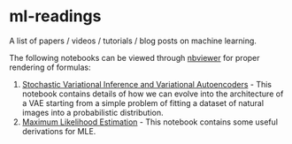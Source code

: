 # ml-readings
A list of papers / videos / tutorials / blog posts on machine learning.

The following notebooks can be viewed through [nbviewer](https://nbviewer.jupyter.org) for proper rendering of formulas:

1. [Stochastic Variational Inference and Variational Autoencoders](https://nbviewer.jupyter.org/github/debasishg/ml-readings/blob/master/StochasticVIAndVAE.ipynb?flush_cache=true) - This notebook contains details of how we can evolve into the architecture of a VAE starting from a simple problem of fitting a dataset of natural images into a probabilistic distribution.
2. [Maximum Likelihood Estimation](https://nbviewer.jupyter.org/github/debasishg/ml-readings/blob/master/MLE.ipynb?flush_cache=true) - This notebook contains some useful derivations for MLE.